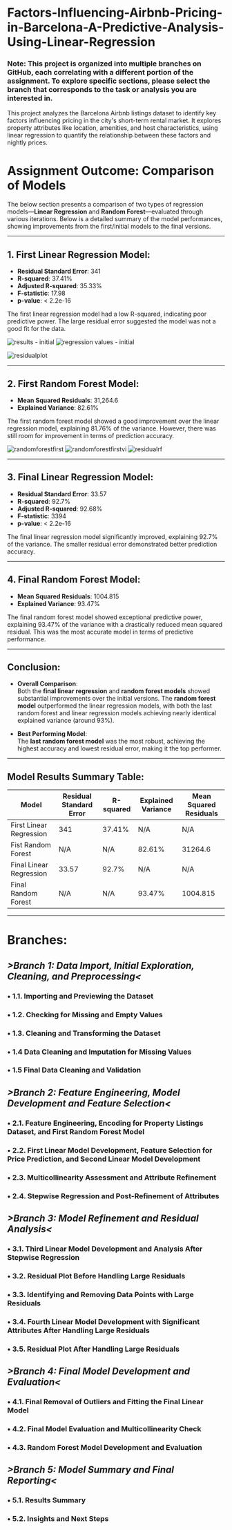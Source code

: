 # Factors-Influencing-Airbnb-Pricing-in-Barcelona-A-Predictive-Analysis-Using-Linear-Regression
### Note: This project is organized into multiple branches on GitHub, each correlating with a different portion of the assignment. To explore specific sections, please select the branch that corresponds to the task or analysis you are interested in. 

This project analyzes the Barcelona Airbnb listings dataset to identify key factors influencing pricing in the city's short-term rental market. It explores property attributes like location, amenities, and host characteristics, using linear regression to quantify the relationship between these factors and nightly prices.

# Assignment Outcome: Comparison of Models
The below section presents a comparison of two types of regression models—**Linear Regression** and **Random Forest**—evaluated through various iterations. Below is a detailed summary of the model performances, showing improvements from the first/initial models to the final versions.

---

## 1. **First Linear Regression Model**:
   - **Residual Standard Error**: 341  
   - **R-squared**: 37.41%  
   - **Adjusted R-squared**: 35.33%  
   - **F-statistic**: 17.98  
   - **p-value**: < 2.2e-16

   The first linear regression model had a low R-squared, indicating poor predictive power. The large residual error suggested the model was not a good fit for the data.

![results - initial](https://github.com/user-attachments/assets/9a034494-f891-42d2-a9de-0a92b12e8094)
![regression values - initial](https://github.com/user-attachments/assets/dd3d9a11-2dab-4a52-98c8-3819f9d34ad6)

![residualplot](https://github.com/user-attachments/assets/5d68181e-f06f-474a-88fe-2deba2b11de7)

---

## 2. **First Random Forest Model**:
   - **Mean Squared Residuals**: 31,264.6  
   - **Explained Variance**: 82.61%

   The first random forest model showed a good improvement over the linear regression model, explaining 81.76% of the variance. However, there was still room for improvement in terms of prediction accuracy.

![randomforestfirst](https://github.com/user-attachments/assets/38e7f4d8-af2d-4750-9061-6d6ff634060f)
![randomforestfirstvi](https://github.com/user-attachments/assets/0cc4bc46-fa9c-4f0e-933f-391b73d15a75)
![residualrf](https://github.com/user-attachments/assets/1dcd2cd6-87c0-4a14-a28f-ecef402928e7)


---

## 3. **Final Linear Regression Model**:
   - **Residual Standard Error**: 33.57  
   - **R-squared**: 92.7%  
   - **Adjusted R-squared**: 92.68%  
   - **F-statistic**: 3394  
   - **p-value**: < 2.2e-16

   The final linear regression model significantly improved, explaining 92.7% of the variance. The smaller residual error demonstrated better prediction accuracy.

---

## 4. **Final Random Forest Model**:
   - **Mean Squared Residuals**: 1004.815  
   - **Explained Variance**: 93.47%

   The final random forest model showed exceptional predictive power, explaining 93.47% of the variance with a drastically reduced mean squared residual. This was the most accurate model in terms of predictive performance.

---

## **Conclusion**:

- **Overall Comparison**:  
   Both the **final linear regression** and **random forest models** showed substantial improvements over the initial versions. The **random forest model** outperformed the linear regression models, with both the last random forest and linear regression models achieving nearly identical explained variance (around 93%).

- **Best Performing Model**:  
   The **last random forest model** was the most robust, achieving the highest accuracy and lowest residual error, making it the top performer.

---

## **Model Results Summary Table**:

| Model                    | Residual Standard Error | R-squared | Explained Variance | Mean Squared Residuals |
|--------------------------|-------------------------|-----------|---------------------|------------------------|
| First Linear Regression     | 341                     | 37.41%    | N/A                 | N/A                    |
| Fist Random Forest         | N/A                     | N/A       | 82.61%              | 31264.6               |
| Final Linear Regression    | 33.57                   | 92.7%     | N/A                 | N/A                    |
| Final Random Forest        | N/A                     | N/A       | 93.47%              | 1004.815               |

---

# Branches: 
## *>Branch 1: Data Import, Initial Exploration, Cleaning, and Preprocessing<*
### •	1.1. Importing and Previewing the Dataset
### •	1.2. Checking for Missing and Empty Values
### •	1.3. Cleaning and Transforming the Dataset
### •	1.4  Data Cleaning and Imputation for Missing Values
### •	1.5 Final Data Cleaning and Validation

## *>Branch 2: Feature Engineering, Model Development and Feature Selection<*
### •	2.1. Feature Engineering, Encoding for Property Listings Dataset, and First Random Forest Model
### •	2.2. First Linear Model Development, Feature Selection for Price Prediction, and Second Linear Model Development
### •	2.3. Multicollinearity Assessment and Attribute Refinement
### •	2.4. Stepwise Regression and Post-Refinement of Attributes

## *>Branch 3: Model Refinement and Residual Analysis<*
### •	3.1. Third Linear Model Development and Analysis After Stepwise Regression
### •	3.2. Residual Plot Before Handling Large Residuals
### •	3.3. Identifying and Removing Data Points with Large Residuals
### •	3.4. Fourth Linear Model Development with Significant Attributes After Handling Large Residuals
### •	3.5. Residual Plot After Handling Large Residuals


## *>Branch 4: Final Model Development and Evaluation<*
### •	4.1. Final Removal of Outliers and Fitting the Final Linear Model
### •	4.2. Final Model Evaluation and Multicollinearity Check
### •	4.3. Random Forest Model Development and Evaluation

## *>Branch 5: Model Summary and Final Reporting<*
### •	5.1. Results Summary
### •	5.2. Insights and Next Steps


